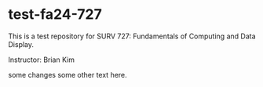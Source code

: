 # test-fa24-727

This is a test repository for SURV 727: Fundamentals of Computing and Data Display.

Instructor: Brian Kim

some changes
some other text here.
